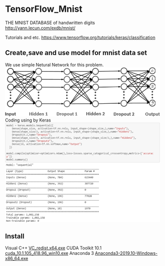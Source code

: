 # TensorFlow_Mnist

THE MNIST DATABASE of handwritten digits
http://yann.lecun.com/exdb/mnist/

Tutorials and etc. https://www.tensorflow.org/tutorials/keras/classification

## Create,save and use model for mnist data set

We use simple Netural Network for this problem.
![BluePill](Imgs/nerol_network.png)
Coding using by Keras
![Keras](Imgs/Dens.png)

## Install
Visual C++  [VC_redist.x64.exe](https://download.visualstudio.microsoft.com/download/pr/3b070396-b7fb-4eee-aa8b-102a23c3e4f4/40EA2955391C9EAE3E35619C4C24B5AAF3D17AEAA6D09424EE9672AA9372AEED/VC_redist.x64.exe)
CUDA Toolkit 10.1 [cuda_10.1.105_418.96_win10.exe](https://developer.nvidia.com/compute/cuda/10.1/Prod/local_installers/cuda_10.1.105_418.96_win10.exe)
Anaconda 3 [Anaconda3-2019.10-Windows-x86_64.exe](https://repo.anaconda.com/archive/Anaconda3-2019.10-Windows-x86_64.exe)
